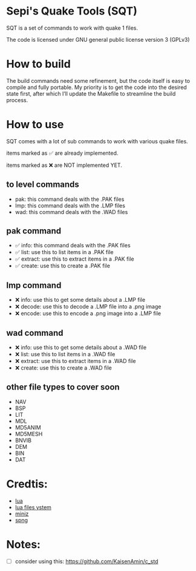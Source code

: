 # Sepi's Quake Tools (SQT)

SQT is a set of commands to work with quake 1 files.

The code is licensed under GNU general public license version 3 (GPLv3)

# How to build
The build commands need some refinement, but the code itself is easy to compile and fully portable. My priority is to get the code into the desired state first, after which I’ll update the Makefile to streamline the build process.

# How to use

SQT comes with a lot of sub commands to work with various quake files.

items marked as ✅ are already implemented.

items marked as ❌ are NOT implemented YET.


## to level commands
- pak: this command deals with the .PAK files
- lmp: this command deals with the .LMP files
- wad: this command deals with the .WAD files

## pak command
- ✅ info: this command deals with the .PAK files
- ✅ list: use this to list items in a .PAK file
- ✅ extract: use this to extract items in a .PAK file
- ✅ create: use this to create a .PAK file

## lmp command
- ❌ info: use this to get some details about a .LMP file
- ❌ decode: use this to decode a .LMP file into a .png image
- ❌ encode: use this to encode a .png image into a .LMP file

## wad command
- ❌ info: use this to get some details about a .WAD file
- ❌ list: use this to list items in a .WAD file
- ❌ extract: use this to extract items in a .WAD file
- ❌ create: use this to create a .WAD file


## other file types to cover soon
- NAV
- BSP
- LIT
- MDL
- MD5ANIM
- MD5MESH
- BNVIB
- DEM
- BIN
- DAT

# Credtis:
- [lua](https://www.lua.org/)
- [lua files ystem](http://lunarmodules.github.io/luafilesystem)
- [miniz](https://github.com/richgel999/miniz)
- [spng](https://github.com/randy408/libspng/tree/master/spng)

# Notes:
- [ ] consider using this: https://github.com/KaisenAmin/c_std
